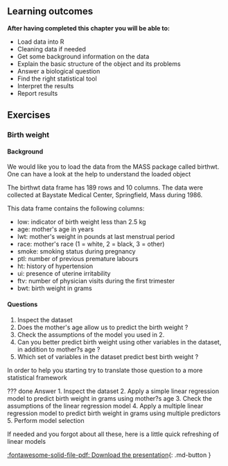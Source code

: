 ## Learning outcomes

**After having completed this chapter you will be able to:**

- Load data into R
- Cleaning data if needed
- Get some background information on the data
- Explain the basic structure of the object and its problems
- Answer a biological question 
- Find the right statistical tool
- Interpret the results
- Report results

## Exercises

### Birth weight

#### Background

We would like you to load the data from the MASS package called birthwt. One can have a look at the help to understand the loaded object

The birthwt data frame has 189 rows and 10 columns. The data were collected
at Baystate Medical Center, Springfield, Mass during 1986.

This data frame contains the following columns:

- low: indicator of birth weight less than 2.5 kg
- age: mother's age in years
- lwt: mother's weight in pounds at last menstrual period
- race: mother's race (1 = white, 2 = black, 3 = other)
- smoke: smoking status during pregnancy
- ptl: number of previous premature labours
- ht: history of hypertension
- ui: presence of uterine irritability
- ftv: number of physician visits during the first trimester
- bwt: birth weight in grams

#### Questions

1. Inspect the dataset
2. Does the mother's age allow us to predict the birth weight ?
3. Check the assumptions of the model you used in 2.
4. Can you better predict birth weight using other variables in the dataset, in
addition to mother?s age ?
5. Which set of variables in the dataset predict best birth weight ?

In order to help you starting try to translate those question to a more statistical framework

??? done Answer
	1. Inspect the dataset
	2. Apply a simple linear regression model to predict birth weight in grams using mother?s age
	3. Check the assumptions of the linear regression model
	4. Apply a multiple linear regression model to predict birth weight in grams using multiple predictors
	5. Perform model selection
	
If needed and you forgot about all these, here is a little quick refreshing of linear models

[:fontawesome-solid-file-pdf: Download the presentation](../../docs/assets/pdf/AS22_1.pdf){: .md-button }
